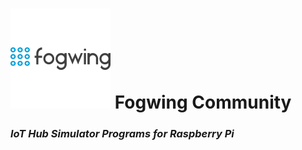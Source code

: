 # ![Fogwing Logo](/images/fogwing-160x160-transparent.png) **Fogwing Community**

### *IoT Hub Simulator Programs for Raspberry Pi*
